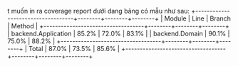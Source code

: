 t muốn in ra coverage report dưới dang bảng có mẫu như sau:
+-----------------------------------+--------+--------+--------+
| Module                            | Line   | Branch | Method |
+-----------------------------------+--------+--------+--------+
| backend.Application               | 85.2%  | 72.0%  | 83.1%  |
| backend.Domain                    | 90.1%  | 75.0%  | 88.2%  |
+-----------------------------------+--------+--------+--------+
| Total                             | 87.0%  | 73.5%  | 85.6%  |
+-----------------------------------+--------+--------+--------+

